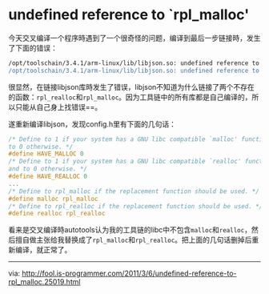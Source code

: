 # undefined reference to `rpl_malloc'

今天交叉编译一个程序時遇到了一个很奇怪的问题，编译到最后一步链接時，发生了下面的错误：

```bash
/opt/toolschain/3.4.1/arm-linux/lib/libjson.so: undefined reference to `rpl_realloc'
/opt/toolschain/3.4.1/arm-linux/lib/libjson.so: undefined reference to `rpl_malloc'
```

很显然，在链接libjson库時发生了错误，libjson不知道为什么链接了两个不存在的函数：`rpl_realloc`和`rpl_malloc`。因为工具链中的所有库都是自己编译的，所以只能从自己身上找错误==。

遂重新编译libjson，发现config.h里有下面的几句话：

```c
/* Define to 1 if your system has a GNU libc compatible `malloc' function, and
to 0 otherwise. */
#define HAVE_MALLOC 0
/* Define to 1 if your system has a GNU libc compatible `realloc' function,
and to 0 otherwise. */
#define HAVE_REALLOC 0
...
/* Define to rpl_malloc if the replacement function should be used. */
#define malloc rpl_malloc
/* Define to rpl_realloc if the replacement function should be used. */
#define realloc rpl_realloc
```

看来是交叉编译時autotools认为我的工具链的libc中不包含`malloc`和`realloc`，然后擅自做主张给我替换成了`rpl_malloc`和`rpl_realloc`。把上面的几句话删掉后重新编译，就正常了。

---
via: <http://fool.is-programmer.com/2011/3/6/undefined-reference-to-rpl_malloc.25019.html>